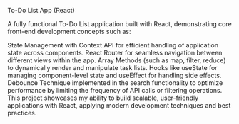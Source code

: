 To-Do List App (React)

A fully functional To-Do List application built with React, demonstrating core front-end development concepts such as:

State Management with Context API for efficient handling of application state across components.
React Router for seamless navigation between different views within the app.
Array Methods (such as map, filter, reduce) to dynamically render and manipulate task lists.
Hooks like useState for managing component-level state and useEffect for handling side effects.
Debounce Technique implemented in the search functionality to optimize performance by limiting the frequency of API calls or filtering operations.
This project showcases my ability to build scalable, user-friendly applications with React, applying modern development techniques and best practices.
